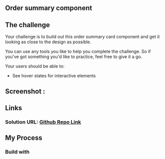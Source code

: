 ## Order summary component

## The challenge

Your challenge is to build out this order summary card component and get it looking as close to the design as possible.

You can use any tools you like to help you complete the challenge. So if you've got something you'd like to practice, feel free to give it a go.

Your users should be able to:

- See hover states for interactive elements

## Screenshot :


## Links
### Solution URL:  [Github Repo Link](https://github.com/asalshamim/Frontend-Mentor-Challenges/tree/master/order-summary-component-main) 

## My Process

### Build with

